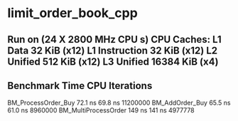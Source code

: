 # limit_order_book_cpp

Run on (24 X 2800 MHz CPU s)
CPU Caches:
  L1 Data 32 KiB (x12)
  L1 Instruction 32 KiB (x12)
  L2 Unified 512 KiB (x12)
  L3 Unified 16384 KiB (x4)
---------------------------------------------------------------
Benchmark                     Time             CPU   Iterations
---------------------------------------------------------------
BM_ProcessOrder_Buy        72.1 ns         69.8 ns     11200000
BM_AddOrder_Buy            65.5 ns         61.0 ns      8960000
BM_MultiProcessOrder        149 ns          141 ns      4977778
